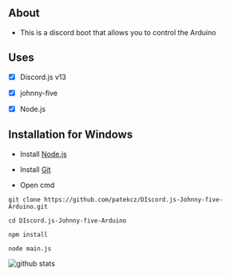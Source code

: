 ## About
- This is a discord boot that allows you to control the Arduino

## Uses
- [x] Discord.js v13
- [x] johnny-five
- [x] Node.js


## Installation for Windows

-    Install [Node.js](https://nodejs.org/en/)
    
-    Install [Git](https://git-scm.com/downloads)
    
-    Open cmd
    
    git clone https://github.com/patekcz/DIscord.js-Johnny-five-Arduino.git
    
    cd DIscord.js-Johnny-five-Arduino
    
    npm install

    node main.js



![github stats](https://github-readme-stats.vercel.app/api?username=patekcz&show_icons=true&title_color=fff&icon_color=79ff97&text_color=9f9f9f&bg_color=151515)
